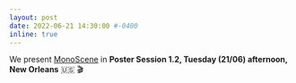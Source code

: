 ```yaml
---
layout: post
date: 2022-06-21 14:30:00 #-0400
inline: true
---
```


We present [MonoScene](https://cv-rits.github.io/MonoScene/) in **Poster Session 1.2, Tuesday (21/06) afternoon, New Orleans** :us: :clapper:
